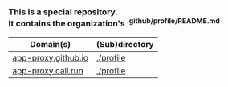 
### This is a special repository.<br>It contains the organization's <sup>.github/profile/README.md</sup> 

| Domain(s) | (Sub)directory |
-|-
| <a href="https://app-proxy.github.io/.github" target="_blank">app-proxy.github.io</a> | <a href="https://app-proxy.github.io/.github/profile" target="_blank">./profile</a> |
| <a href="https://app-proxy.cali.run/.github/" target="_blank">app-proxy.cali.run</a> | <a href="https://app-proxy.cali.run/profile" target="_blank">./profile</a> |

